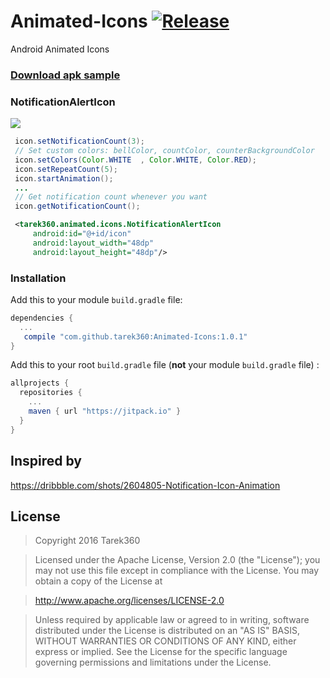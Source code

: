# Animated-Icons [![Release](https://jitpack.io/v/tarek360/Animated-Icons.svg)](https://jitpack.io/#tarek360/Animated-Icons)

Android Animated Icons


### [Download apk sample](https://github.com/tarek360/Animated-Icons/raw/master/sample.apk)

### NotificationAlertIcon

![](https://github.com/tarek360/Animated-Icons/raw/master/gif/notificationAlertIcon.gif)

```java
 icon.setNotificationCount(3);
 // Set custom colors: bellColor, countColor, counterBackgroundColor
 icon.setColors(Color.WHITE  , Color.WHITE, Color.RED);
 icon.setRepeatCount(5);
 icon.startAnimation();
 ...
 // Get notification count whenever you want
 icon.getNotificationCount();
```

```xml
 <tarek360.animated.icons.NotificationAlertIcon
     android:id="@+id/icon"
     android:layout_width="48dp"
     android:layout_height="48dp"/>
```


### Installation

Add this to your module `build.gradle` file:
```gradle
dependencies {
  ...
   compile "com.github.tarek360:Animated-Icons:1.0.1"
}
```

Add this to your root `build.gradle` file (**not** your module `build.gradle` file) :
```gradle
allprojects {
  repositories {
    ...
    maven { url "https://jitpack.io" }
  }
}
```

## Inspired by 
https://dribbble.com/shots/2604805-Notification-Icon-Animation


## License

>Copyright 2016 Tarek360

>Licensed under the Apache License, Version 2.0 (the "License");
you may not use this file except in compliance with the License.
You may obtain a copy of the License at

>   http://www.apache.org/licenses/LICENSE-2.0

>Unless required by applicable law or agreed to in writing, software
distributed under the License is distributed on an "AS IS" BASIS,
WITHOUT WARRANTIES OR CONDITIONS OF ANY KIND, either express or implied.
See the License for the specific language governing permissions and
limitations under the License.
